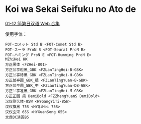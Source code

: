 # Koi wa Sekai Seifuku no Ato de

[01-12 简繁日双语 Web 合集](https://github.com/Nekomoekissaten-SUB/Nekomoekissaten-MIR-Subs/releases/download/subtitle_pkg/Koiseka_Web_JPCH.7z)

使用字体：
```
FOT-コメット Std B <FOT-Comet Std B>
FOT-スーラ ProN B <FOT-Seurat ProN B>
FOT-ハミング ProN E <FOT-Humming ProN E>
MZhiHei HK
方正黑体 <FZHei-B01>
方正兰亭粗黑_GBK <FZLanTingHei-B-GBK>
方正兰亭特黑_GBK <FZLanTingHei-H-GBK>
方正兰亭圆_GBK_粗 <FZLanTingYuan-B-GBK>
方正兰亭圆_GBK_中 <FZLanTingYuan-DB-GBK>
方正兰亭准黑_GBK <FZLanTingHei-M-GBK>
方正正圆 简 DemiBold <FZZhengYuanS DemiBold>
汉仪刚艺体-85W <HYGangYiTi-85W>
汉仪旗黑 75S <HYQiHei 75S>
汉仪玄宋 65S <HYXuanSong 65S>
文鼎DC清圓B5
```